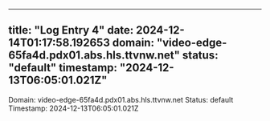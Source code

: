 
---
title: "Log Entry 4"
date: 2024-12-14T01:17:58.192653
domain: "video-edge-65fa4d.pdx01.abs.hls.ttvnw.net"
status: "default"
timestamp: "2024-12-13T06:05:01.021Z"
---

Domain: video-edge-65fa4d.pdx01.abs.hls.ttvnw.net
Status: default
Timestamp: 2024-12-13T06:05:01.021Z
